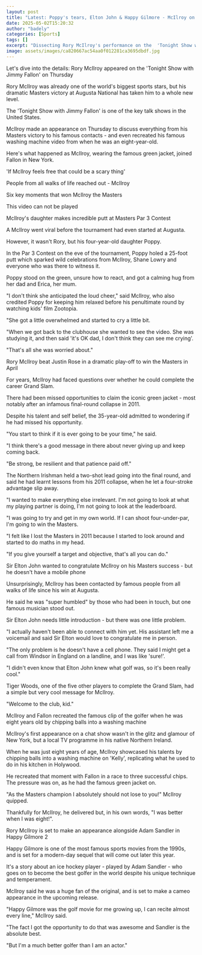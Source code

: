 ```yaml
---
layout: post
title: "Latest: Poppy's tears, Elton John & Happy Gilmore - McIlroy on Jimmy Fallon show"
date: 2025-05-02T15:20:32
author: "badely"
categories: [Sports]
tags: []
excerpt: "Dissecting Rory McIlroy's performance on the  'Tonight Show with Jimmy Fallon' - including a chipping contest and his Masters doubts."
image: assets/images/ca820667ac54aa0f012281ca3695dbdf.jpg
---
```


Let's dive into the details: Rory McIlroy appeared on the 'Tonight Show with Jimmy Fallon' on Thursday

Rory McIlroy was already one of the world's biggest sports stars, but his dramatic Masters victory at Augusta National has taken him to a whole new level. 

The 'Tonight Show with Jimmy Fallon' is one of the key talk shows in the United States.

McIlroy made an appearance on Thursday to discuss everything from his Masters victory to his famous contacts - and even recreated his famous washing machine video from when he was an eight-year-old.

Here's what happened as McIlroy, wearing the famous green jacket, joined Fallon in New York.

'If McIlroy feels free that could be a scary thing'

People from all walks of life reached out - McIlroy

Six key moments that won McIlroy the Masters

This video can not be played

McIlroy's daughter makes incredible putt at Masters Par 3 Contest

A McIlroy went viral before the tournament had even started at Augusta. 

However, it wasn't Rory, but his four-year-old daughter Poppy. 

In the Par 3 Contest on the eve of the tournament, Poppy holed a 25-foot putt which sparked wild celebrations from McIlroy, Shane Lowry and everyone who was there to witness it.

Poppy stood on the green, unsure how to react, and got a calming hug from her dad and Erica, her mum.

"I don't think she anticipated the loud cheer," said McIlroy, who also credited Poppy for keeping him relaxed before his penultimate round by watching kids' film Zootopia.

"She got a little overwhelmed and started to cry a little bit. 

"When we got back to the clubhouse she wanted to see the video. She was studying it, and then said 'it's OK dad, I don't think they can see me crying'.

"That's all she was worried about."

Rory McIlroy beat Justin Rose in a dramatic play-off to win the Masters in April

For years, McIlroy had faced questions over whether he could complete the career Grand Slam.

There had been missed opportunities to claim the iconic green jacket - most notably after an infamous final-round collapse in 2011. 

Despite his talent and self belief, the 35-year-old admitted to wondering if he had missed his opportunity.

"You start to think if it is ever going to be your time," he said.

"I think there's a good message in there about never giving up and keep coming back. 

"Be strong, be resilient and that patience paid off."

The Northern Irishman held a two-shot lead going into the final round, and said he had learnt lessons from his 2011 collapse, when he let a four-stroke advantage slip away.

"I wanted to make everything else irrelevant. I'm not going to look at what my playing partner is doing, I'm not going to look at the leaderboard. 

"I was going to try and get in my own world. If I can shoot four-under-par, I'm going to win the Masters. 

"I felt like I lost the Masters in 2011 because I started to look around and started to do maths in my head.

"If you give yourself a target and objective, that's all you can do."

Sir Elton John wanted to congratulate McIlroy on his Masters success - but he doesn't have a mobile phone

Unsurprisingly, McIlroy has been contacted by famous people from all walks of life since his win at Augusta.

He said he was "super humbled" by those who had been in touch, but one famous musician stood out.

Sir Elton John needs little introduction - but there was one little problem.

"I actually haven't been able to connect with him yet. His assistant left me a voicemail and said Sir Elton would love to congratulate me in person.

"The only problem is he doesn't have a cell phone. They said I might get a call from Windsor in England on a landline, and I was like 'sure!'.

"I didn't even know that Elton John knew what golf was, so it's been really cool."

Tiger Woods, one of the five other players to complete the Grand Slam, had a simple but very cool message for McIlroy.

"Welcome to the club, kid."

McIlroy and Fallon recreated the famous clip of the golfer when he was eight years old by chipping balls into a washing machine

McIlroy's first appearance on a chat show wasn't in the glitz and glamour of New York, but a local TV programme in his native Northern Ireland. 

When he was just eight years of age, McIlroy showcased his talents by chipping balls into a washing machine on 'Kelly', replicating what he used to do in his kitchen in Holywood. 

He recreated that moment with Fallon in a race to three successful chips. The pressure was on, as he had the famous green jacket on. 

"As the Masters champion I absolutely should not lose to you!" McIlroy quipped.

Thankfully for McIlroy, he delivered but, in his own words, "I was better when I was eight!".

Rory McIlroy is set to make an appearance alongside Adam Sandler in Happy Gilmore 2

Happy Gilmore is one of the most famous sports movies from the 1990s, and is set for a modern-day sequel that will come out later this year. 

It's a story about an ice hockey player - played by Adam Sandler - who goes on to become the best golfer in the world despite his unique technique and temperament. 

McIlroy said he was a huge fan of the original, and is set to make a cameo appearance in the upcoming release. 

"Happy Gilmore was the golf movie for me growing up, I can recite almost every line," McIlroy said.

"The fact I got the opportunity to do that was awesome and Sandler is the absolute best.

"But I'm a much better golfer than I am an actor." 

